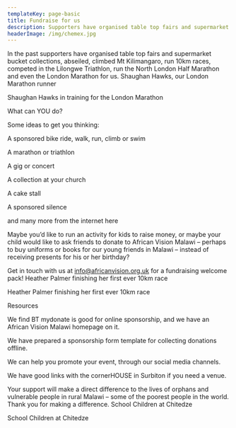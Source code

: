 ```yaml
---
templateKey: page-basic
title: Fundraise for us
description: Supporters have organised table top fairs and supermarket bucket collections, abseiled, climbed Mt Kilimangaro, run 10km races, competed in the Lilongwe Triathlon, run the North London Half Marathon and even the London Marathon for us
headerImage: /img/chemex.jpg
---
```


In the past supporters have organised table top fairs and supermarket bucket collections, abseiled, climbed Mt Kilimangaro, run 10km races, competed in the Lilongwe Triathlon, run the North London Half Marathon and even the London Marathon for us.
Shaughan Hawks, our London Marathon runner

Shaughan Hawks in training for the London Marathon

What can YOU do?

Some ideas to get you thinking:

A sponsored bike ride, walk, run, climb or swim

A marathon or triathlon

A gig or concert

A collection at your church

A cake stall

A sponsored silence

and many more from the internet here

Maybe you’d like to run an activity for kids to raise money, or maybe your child would like to ask friends to donate to African Vision Malawi – perhaps to buy uniforms or books for our young friends in Malawi – instead of receiving presents for his or her birthday?

Get in touch with us at info@africanvision.org.uk for a fundraising welcome pack!
Heather Palmer finishing her first ever 10km race

Heather Palmer finishing her first ever 10km race

Resources

We find BT mydonate is good for online sponsorship, and we have an African Vision Malawi homepage on it.

We have prepared a sponsorship form template for collecting donations offline.

We can help you promote your event, through our social media channels.

We have good links with the cornerHOUSE in Surbiton if you need a venue.

Your support will make a direct difference to the lives of orphans and vulnerable people in rural Malawi – some of the poorest people in the world. Thank you for making a difference.
School Children at Chitedze

School Children at Chitedze
